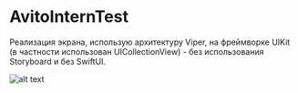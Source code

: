 # AvitoInternTest
Реализация экрана, использую архитектуру Viper, на фреймворке UIKit (в частности использован UICollectionView) - без использования Storyboard и без SwiftUI.

![alt text](screenshots/Screen1.png "Заставка")
